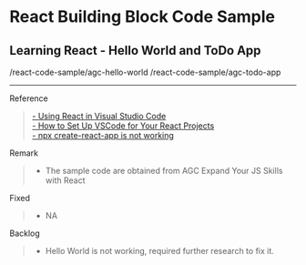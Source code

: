 # React Building Block Code Sample

## Learning React - Hello World and ToDo App

/react-code-sample/agc-hello-world
/react-code-sample/agc-todo-app

---

Reference

> [- Using React in Visual Studio Code](https://code.visualstudio.com/docs/nodejs/reactjs-tutorial)\
> [- How to Set Up VSCode for Your React Projects](https://www.freecodecamp.org/news/vscode-react-setup/)\
> [- npx create-react-app is not working](https://github.com/facebook/create-react-app/issues/10132)

Remark

> - The sample code are obtained from AGC Expand Your JS Skills with React

Fixed

> - NA

Backlog

> - Hello World is not working, required further research to fix it.
